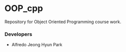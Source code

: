 # OOP_cpp
Repository for Object Oriented Programming course work.

### Developers
- Alfredo Jeong Hyun Park
